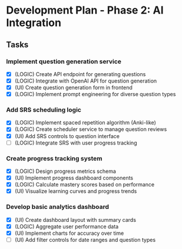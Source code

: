 # Development Plan - Phase 2: AI Integration

## Tasks

### Implement question generation service
- [x] (LOGIC) Create API endpoint for generating questions
- [x] (LOGIC) Integrate with OpenAI API for question generation
- [x] (UI) Create question generation form in frontend
- [x] (LOGIC) Implement prompt engineering for diverse question types

### Add SRS scheduling logic
- [x] (LOGIC) Implement spaced repetition algorithm (Anki-like)
- [x] (LOGIC) Create scheduler service to manage question reviews
- [x] (UI) Add SRS controls to question interface
- [ ] (LOGIC) Integrate SRS with user progress tracking

### Create progress tracking system
- [x] (LOGIC) Design progress metrics schema
- [x] (UI) Implement progress dashboard components
- [x] (LOGIC) Calculate mastery scores based on performance
- [x] (UI) Visualize learning curves and progress trends

### Develop basic analytics dashboard
- [x] (UI) Create dashboard layout with summary cards
- [x] (LOGIC) Aggregate user performance data
- [x] (UI) Implement charts for accuracy over time
- [ ] (UI) Add filter controls for date ranges and question types